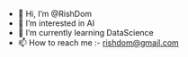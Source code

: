 - 👋 Hi, I’m @RishDom
- 👀 I’m interested in AI
- 🌱 I’m currently learning DataScience
- 📫 How to reach me :- rishdom@gmail.com

<!---
RishDom/RishDom is a ✨ special ✨ repository because its `README.md` (this file) appears on your GitHub profile.
You can click the Preview link to take a look at your changes.
--->

